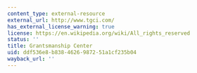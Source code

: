 ```yaml
---
content_type: external-resource
external_url: http://www.tgci.com/
has_external_license_warning: true
license: https://en.wikipedia.org/wiki/All_rights_reserved
status: ''
title: Grantsmanship Center
uid: ddf536e8-b838-4626-9872-51a1cf235b04
wayback_url: ''
---
```

